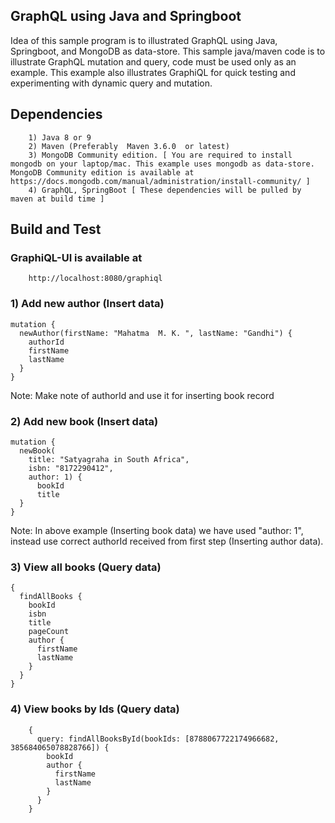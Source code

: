 ## GraphQL using Java and Springboot
Idea of this sample program is to illustrated GraphQL using Java, Springboot, and MongoDB as data-store. This sample java/maven code is to illustrate GraphQL mutation and query, code must be used only as an example. This example also illustrates GraphiQL for quick testing and experimenting with dynamic query and mutation.

## Dependencies 
        1) Java 8 or 9
        2) Maven (Preferably  Maven 3.6.0  or latest)
        3) MongoDB Community edition. [ You are required to install mongodb on your laptop/mac. This example uses mongodb as data-store. MongoDB Community edition is available at https://docs.mongodb.com/manual/administration/install-community/ ] 
        4) GraphQL, SpringBoot [ These dependencies will be pulled by maven at build time ]


## Build and Test
### GraphiQL-UI is  available at
        http://localhost:8080/graphiql

### 1) Add new author (Insert data)

    mutation {
      newAuthor(firstName: "Mahatma  M. K. ", lastName: "Gandhi") {
        authorId
        firstName
        lastName
      }
    }


Note: Make note of authorId and use it for inserting book record


### 2) Add new book (Insert data)

    mutation {
      newBook(
        title: "Satyagraha in South Africa",
        isbn: "8172290412",
        author: 1) {
          bookId
          title
      }
    }

Note: In above example (Inserting book data) we have used "author: 1", instead use correct authorId received from first step (Inserting author data).


### 3) View all books (Query data)

    {
      findAllBooks {
        bookId
        isbn
        title
        pageCount
        author {
          firstName
          lastName
        }
      }
    }

### 4) View  books by Ids (Query data)

        {
          query: findAllBooksById(bookIds: [8788067722174966682, 385684065078828766]) {
            bookId
            author {
              firstName
              lastName
            }
          }
        }
